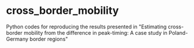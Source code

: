 # cross_border_mobility
Python codes for reproducing the results presented in "Estimating cross-border mobility from the difference in peak-timing: A case study in Poland-Germany border regions"
